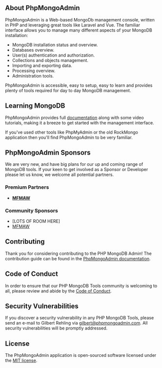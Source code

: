 
## About PhpMongoAdmin

PhpMongoAdmin is a Web-based MongoDb management console, written in PHP and leveraging great tools like Laravel and Vue.
The familiar interface allows you to manage many different aspects of your MongoDB installation:

- MongoDB installation status and overview.
- Databases overview.
- User(s) authentication and authorization.
- Collections and objects management.
- Importing and exporting data.
- Processing overview.
- Administration tools.

PhpMongoAdmin is accessible, easy to setup, easy to learn and provides plenty of tools required for day to day MongoDB management.

## Learning MongoDB

PhpMongoAdmin provides full [documentation](https://phpmongoadmin.com/docs) along with some video tutorials, making it a breeze to get started with the management interface.

If you've used other tools like PhpMyAdmin or the old RockMongo application then you'll find PhpMongoAdmin to be very familiar.

## PhpMongoAdmin Sponsors

We are very new, and have big plans for our up and coming range of MongoDB tools. If your keen to get involved as a Sponsor or Developer please let us know, we welcome all potential partners.

### Premium Partners

- **[MFMAW](https://mfmaw.com/)**

### Community Sponsors

- [LOTS OF ROOM HERE]
- [MFMAW](https://mfmaw.com)

## Contributing

Thank you for considering contributing to the PHP MongoDB Admin! The contribution guide can be found in the [PhpMongoAdmin documentation](https://phpmongoadmin.com/docs/contributions).

## Code of Conduct

In order to ensure that our PHP MongoDB Tools community is welcoming to all, please review and abide by the [Code of Conduct](https://phpmongoadmin.com/docs/contributions#code-of-conduct).

## Security Vulnerabilities

If you discover a security vulnerability in any PHP MongoDB Tools, please send an e-mail to Gilbert Rehling via [gilbert@phpmongoadmin.com](mailto:gilbert@phpmongoadmin.com). All security vulnerabilities will be promptly addressed.

## License

The PhpMongoAdmin application is open-sourced software licensed under the [MIT license](https://opensource.org/licenses/MIT).
